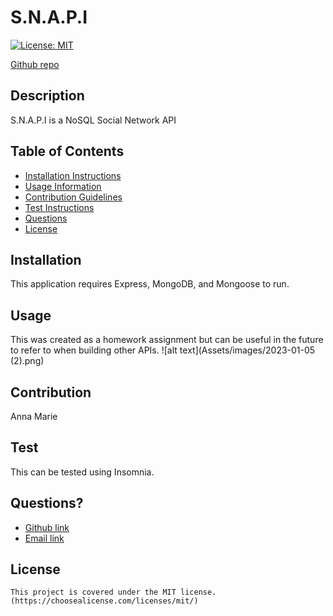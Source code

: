 # S.N.A.P.I

  [![License: MIT](https://img.shields.io/badge/License-MIT-yellow.svg)](https://opensource.org/licenses/MIT)

  [Github repo](https://github.com/ampatte/TrackMyBusiness)

  ## Description
  S.N.A.P.I is a NoSQL Social Network API

  ## Table of Contents
  - [Installation Instructions](#Installation)
  - [Usage Information](#Usage)
  - [Contribution Guidelines](#Contribution)
  - [Test Instructions](#Test)
  - [Questions](#Questions)
  - [License](#License)
  
  ## Installation
  This application requires Express, MongoDB, and Mongoose to run.

  ## Usage
  This was created as a homework assignment but can be useful in the future to refer to when building other APIs.
  ![alt text](Assets/images/2023-01-05 (2).png)
  
  ## Contribution
  Anna Marie

  ## Test
  This can be tested using Insomnia.

  ## Questions?
  - [Github link](https://github.com/ampatte)
  - [Email link](ampatte717@gmail.com)

  ## License
    This project is covered under the MIT license.(https://choosealicense.com/licenses/mit/)
